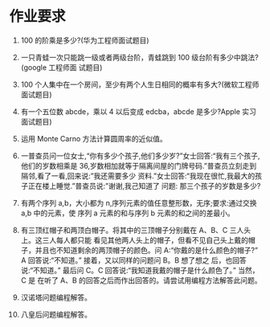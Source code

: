 # 作业要求
1. 100 的阶乘是多少?(华为工程师面试题目)
2.  一只青蛙一次只能跳一级或者两级台阶，青蛙跳到 100 级台阶有多少中跳法?(google 工程师面 试题目)
3. 100 个人集中在一个房间，至少有两个人生日相同的概率有多大?(微软工程师面试题目) 
4. 有一个五位数 abcde，乘以 4 以后变成 edcba，abcde 是多少?Apple 实习面试题目)

5. 运用 Monte Carno 方法计算圆周率的近似值。
6. 一普查员问一位女士,“你有多少个孩子,他们多少岁?”女士回答:“我有三个孩子,他们的岁数相乘是 36,岁数相加就等于隔离间屋的门牌号码.”普查员立刻走到隔邻,看了一看,回来说:”我还需要多少 资料.”女士回答:“我现在很忙,我最大的孩子正在楼上睡觉.”普查员说:”谢谢,我己知道了 问题: 那三个孩子的岁数是多少?
7. 有两个序列 a,b，大小都为 n,序列元素的值任意整形数，无序;要求:通过交换 a,b 中的元素，使 序列 a 元素的和与序列 b 元素的和之间的差最小。
8. 有三顶红帽子和两顶白帽子。将其中的三顶帽子分别戴在 A、B、C 三人头上。这三人每人都只能 看见其他两人头上的帽子，但看不见自己头上戴的帽子，并且也不知道剩余的两顶帽子的颜色。问 A:“你戴的是什么颜色的帽子?” A 回答说:“不知道。” 接着，又以同样的问题问 B。B 想了想之 后，也回答说:“不知道。” 最后问 C。C 回答说:“我知道我戴的帽子是什么颜色了。” 当然，C 是 在听了 A、B 的回答之后而作出回答的。请尝试用编程方法解答此问题。
9. 汉诺塔问题编程解答。 
10. 八皇后问题编程解答。